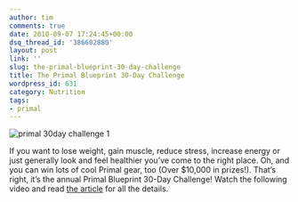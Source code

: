 ```yaml
---
author: tim
comments: true
date: 2010-09-07 17:24:45+00:00
dsq_thread_id: '386602880'
layout: post
link: ''
slug: the-primal-blueprint-30-day-challenge
title: The Primal Blueprint 30-Day Challenge
wordpress_id: 631
category: Nutrition
tags:
- primal
---
```


![primal 30day challenge 1](http://i247.photobucket.com/albums/gg158/MDA2008/MDA2009/primal_30day_challenge-1.gif)

If you want to lose weight, gain muscle, reduce stress, increase energy or
just generally look and feel healthier you’ve come to the right place. Oh, and
you can win lots of cool Primal gear, too (Over $10,000 in prizes!). That’s
right, it’s the annual Primal Blueprint 30-Day Challenge! Watch the following
video and read [the article](http://www.marksdailyapple.com/the-primal-blueprint-30-day-challenge/) for all the details.